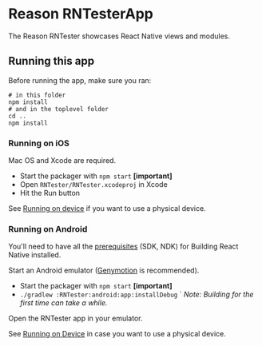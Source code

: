 # Reason RNTesterApp

The Reason RNTester showcases React Native views and modules.

## Running this app

Before running the app, make sure you ran:

    # in this folder
    npm install
    # and in the toplevel folder
    cd ..
    npm install

### Running on iOS

Mac OS and Xcode are required.

- Start the packager with `npm start` **[important]**
- Open `RNTester/RNTester.xcodeproj` in Xcode
- Hit the Run button

See [Running on device](https://facebook.github.io/react-native/docs/running-on-device.html) if you want to use a physical device.

### Running on Android

You'll need to have all the [prerequisites](https://github.com/facebook/react-native/tree/master/ReactAndroid#prerequisites) (SDK, NDK) for Building React Native installed.

Start an Android emulator ([Genymotion](https://www.genymotion.com) is recommended).

- Start the packager with `npm start` **[important]**
- `./gradlew :RNTester:android:app:installDebug`
`
_Note: Building for the first time can take a while._

Open the RNTester app in your emulator.

See [Running on Device](https://facebook.github.io/react-native/docs/running-on-device.html) in case you want to use a physical device.
